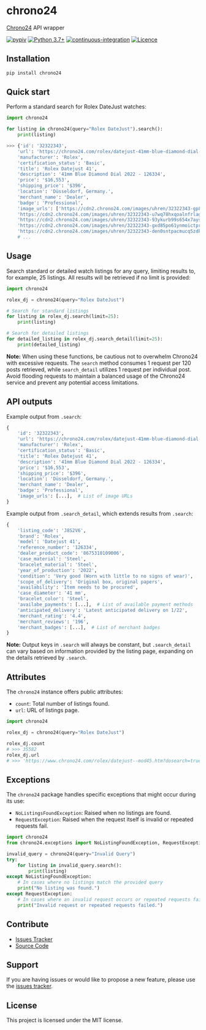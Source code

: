 # chrono24

[Chrono24](https://www.chrono24.com/) API wrapper

[![pypiv](https://img.shields.io/pypi/v/chrono24.svg)](https://pypi.python.org/pypi/chrono24)
[![Python 3.7+](https://img.shields.io/badge/python-3.7+-blue.svg)](https://www.python.org/downloads/)
[![continuous-integration](https://github.com/irahorecka/chrono24/workflows/continuous-integration/badge.svg?branch=main)](https://github.com/irahorecka/chrono24/actions)
[![Licence](https://img.shields.io/badge/license-MIT-blue.svg)](https://raw.githubusercontent.com/irahorecka/chrono24/main/LICENSE)

## Installation

```bash
pip install chrono24
```

## Quick start

Perform a standard search for Rolex DateJust watches:

```python
import chrono24

for listing in chrono24(query="Rolex DateJust").search():
    print(listing)
```

```python
>>> {'id': '32322343',
    'url': 'https://chrono24.com/rolex/datejust-41mm-blue-diamond-dial-2022---126334--id32322343.htm',
    'manufacturer': 'Rolex',
    'certification_status': 'Basic',
    'title': 'Rolex Datejust 41',
    'description': '41mm Blue Diamond Dial 2022 - 126334',
    'price': '$16,553',
    'shipping_price': '$396',
    'location': 'Düsseldorf, Germany.',
    'merchant_name': 'Dealer',
    'badge': 'Professional',
    'image_urls': ['https://cdn2.chrono24.com/images/uhren/32322343-gp8hzm4ppkzsbhzc7s7bl2vh-ExtraLarge.jpg',
    'https://cdn2.chrono24.com/images/uhren/32322343-u7wq78hxqoalnfrlag1gkt8d-ExtraLarge.jpg',
    'https://cdn2.chrono24.com/images/uhren/32322343-93ykurb99s654x7aysnh8ljs-ExtraLarge.jpg',
    'https://cdn2.chrono24.com/images/uhren/32322343-gxd85po61ynmoictprm1gvfq-ExtraLarge.jpg',
    'https://cdn2.chrono24.com/images/uhren/32322343-den0sntpacmucq5zdktzul70-ExtraLarge.jpg']}
    # ...
```

## Usage

Search standard or detailed watch listings for any query, limiting results to, for example, 25 listings. All results will be retrieved if no limit is provided:

```python
import chrono24

rolex_dj = chrono24(query="Rolex DateJust")

# Search for standard listings
for listing in rolex_dj.search(limit=25):
    print(listing)

# Search for detailed listings
for detailed_listing in rolex_dj.search_detail(limit=25):
    print(detailed_listing)
```

**Note:** When using these functions, be cautious not to overwhelm Chrono24 with excessive requests. The `search` method consumes 1 request per 120 posts retrieved, while `search_detail` utilizes 1 request per individual post. Avoid flooding requests to maintain a balanced usage of the Chrono24 service and prevent any potential access limitations.

## API outputs

Example output from `.search`:

```python
{
    'id': '32322343',
    'url': 'https://chrono24.com/rolex/datejust-41mm-blue-diamond-dial-2022---126334--id32322343.htm',
    'manufacturer': 'Rolex',
    'certification_status': 'Basic',
    'title': 'Rolex Datejust 41',
    'description': '41mm Blue Diamond Dial 2022 - 126334',
    'price': '$16,553',
    'shipping_price': '$396',
    'location': 'Düsseldorf, Germany.',
    'merchant_name': 'Dealer',
    'badge': 'Professional',
    'image_urls': [...],  # List of image URLs
}
```

Example output from `.search_detail`, which extends results from `.search`:

```python
{
    'listing_code': 'J8S2V6',
    'brand': 'Rolex',
    'model': 'Datejust 41',
    'reference_number': '126334',
    'dealer_product_code': '8675310109006',
    'case_material': 'Steel',
    'bracelet_material': 'Steel',
    'year_of_production': '2022',
    'condition': 'Very good (Worn with little to no signs of wear)',
    'scope_of_delivery': 'Original box, original papers',
    'availability': 'Item needs to be procured',
    'case_diameter': '41 mm',
    'bracelet_color': 'Steel',
    'availabe_payments': [...],  # List of available payment methods
    'anticipated_delivery': 'Latest anticipated delivery on 1/22',
    'merchant_rating': '4.4',
    'merchant_reviews': '196',
    'merchant_badges': [...],  # List of merchant badges
}
```

**Note:** Output keys in `.search` will always be constant, but `.search_detail` can vary based on information provided by the listing page, expanding on the details retrieved by `.search`.

## Attributes

The `chrono24` instance offers public attributes:

- `count`: Total number of listings found.
- `url`: URL of listings page.

```python
import chrono24

rolex_dj = chrono24(query="Rolex DateJust")

rolex_dj.count
# >>> 35582
rolex_dj.url
# >>> 'https://www.chrono24.com/rolex/datejust--mod45.htm?dosearch=true&query=Rolex+DateJust'
```

## Exceptions

The `chrono24` package handles specific exceptions that might occur during its use:

- `NoListingsFoundException`: Raised when no listings are found.
- `RequestException`: Raised when the request itself is invalid or repeated requests fail.

```python
import chrono24
from chrono24.exceptions import NoListingFoundException, RequestException

invalid_query = chrono24(query="Invalid Query")
try:
    for listing in invalid_query.search():
        print(listing)
except NoListingFoundException:
    # In cases where no listings match the provided query
    print("No listing was found.")
except RequestException:
    # In cases where an invalid request occurs or repeated requests fail
    print("Invalid request or repeated requests failed.")
```

## Contribute

- [Issues Tracker](https://github.com/irahorecka/chrono24/issues)
- [Source Code](https://github.com/irahorecka/chrono24/tree/main/chrono24)

## Support

If you are having issues or would like to propose a new feature, please use the [issues tracker](https://github.com/irahorecka/chrono24/issues).

## License

This project is licensed under the MIT license.
